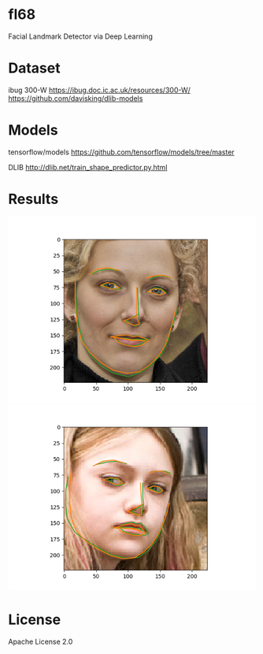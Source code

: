 # fl68
Facial Landmark Detector via Deep Learning


# Dataset
ibug 300-W
https://ibug.doc.ic.ac.uk/resources/300-W/
https://github.com/davisking/dlib-models


# Models
tensorflow/models
https://github.com/tensorflow/models/tree/master

DLIB
http://dlib.net/train_shape_predictor.py.html


# Results
![Result 1](https://github.com/BIG-CHENG/fl68/blob/master/fl_20180805.eye_6.png)
![Result 2](https://github.com/BIG-CHENG/fl68/blob/master/fl_20180805.eye_9.png)


# License
Apache License 2.0


